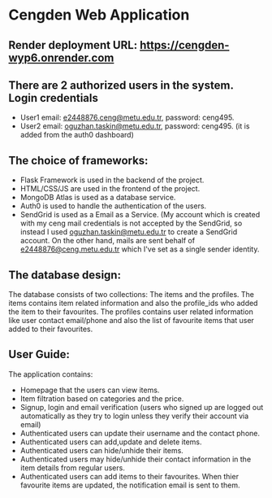 # Cengden Web Application

## Render deployment URL: https://cengden-wyp6.onrender.com

## There are 2 authorized users in the system. Login credentials
- User1 email: e2448876.ceng@metu.edu.tr, password: ceng495.
- User2 email: oguzhan.taskin@metu.edu.tr, password: ceng495.  (it is added from the auth0 dashboard)

## The choice of frameworks:
- Flask Framework is used in the backend of the project.
- HTML/CSS/JS are used in the frontend of the project.
- MongoDB Atlas is used as a database service.
- Auth0 is used to handle the authentication of the users.
- SendGrid is used as a Email as a Service. (My account which is created with my ceng mail credentials is not accepted by the SendGrid, so instead I used oguzhan.taskin@metu.edu.tr to create a SendGrid account. On the other hand, mails are sent behalf of e2448876@ceng.metu.edu.tr which I've set as a single sender identity.

## The database design:
The database consists of two collections: The items and the profiles. The items contains item related information and also the profile_ids who added the item to their favourites. The profiles contains user related information like user contact email/phone and also the list of favourite items that user added to their favourites.

## User Guide:
The application contains:
- Homepage that the users can view items.
- Item filtration based on categories and the price.
- Signup, login and email verification (users who signed up are logged out automatically as they try to login unless they verify their account via email)
- Authenticated users can update their username and the contact phone.
- Authenticated users can add,update and delete items.
- Authenticated users can hide/unhide their items.
- Authenticated users may hide/unhide their contact information in the item details from regular users.
- Authenticated users can add items to their favourites. When thier favourite items are updated, the notification email is sent to them.
  
